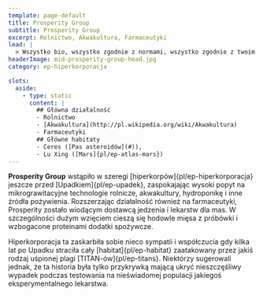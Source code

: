```yaml
---
template: page-default
title: Prosperity Group
subtitle: Prosperity Group
excerpt: Rolnictwo, Akwakultura, Farmaceutyki
lead: |
  > Wszystko bio, wszystko zgodnie z normami, wszystko zgodnie z twoim profilem zdrowotnym. A jeśli umrzesz, to tylko dlatego, że statystycznie powinieneś.
headerImage: mid-prosperity-group-head.jpg
category: ep-hiperkorporacja

slots:
  aside:
    - type: static
      content: |
        ## Główna działalność
        - Rolnictwo
        - [Akwakultura](http://pl.wikipedia.org/wiki/Akwakultura)
        - Farmaceutyki
        ## Główne habitaty
        - Ceres ([Pas asteroidów](#)), 
        - Lu Xing ([Mars]{pl/ep-atlas-mars})
---
```

**Prosperity Group** wstąpiło w szeregi [hiperkorpów]{pl/ep-hiperkorporacja} jeszcze przed [Upadkiem]{pl/ep-upadek}, zaspokajając wysoki popyt na mikrograwitacyjne technologie rolnicze, akwakultury, hydroponikę i inne źródła pożywienia. Rozszerzając działalność również na farmaceutyki, Prosperity zostało wiodącym dostawcą jedzenia i lekarstw dla mas. W szczególności dużym wzięciem cieszą się hodowle mięsa z próbówki i wzbogacone proteinami dodatki spożywcze.

Hiperkorporacja ta zaskarbiła sobie nieco sympatii i współczucia gdy kilka lat po Upadku straciła cały [habitat]{pl/ep-habitat} zaatakowany przez jakiś rodzaj uśpionej plagi [TITAN-ów]{pl/ep-titans}. Niektórzy sugerowali jednak, że ta historia była tylko przykrywką mającą ukryć nieszczęśliwy wypadek podczas testowania na nieświadomej populacji jakiegoś eksperymentalnego lekarstwa.


